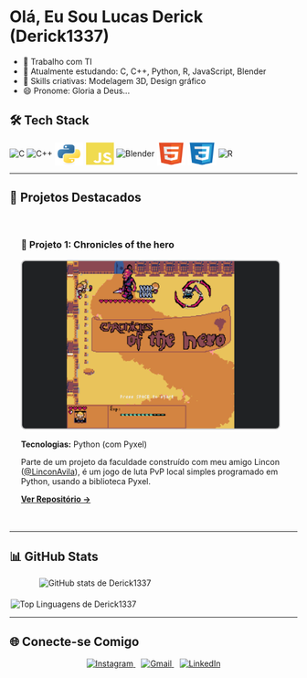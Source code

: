 # Olá, Eu Sou Lucas Derick (Derick1337)
- 🔭 Trabalho com TI  
- 🌱 Atualmente estudando: C, C++, Python, R, JavaScript, Blender  
- 🎨 Skills criativas: Modelagem 3D, Design gráfico  
- 😄 Pronome: Gloria a Deus...

## 🛠️ Tech Stack

<div style="display: inline_block">
  <img align="center" alt="C" height="40" width="50" src="https://cdn.jsdelivr.net/gh/devicons/devicon@latest/icons/c/c-original.svg" title="C">
  <img align="center" alt="C++" height="40" width="50" src="https://cdn.jsdelivr.net/gh/devicons/devicon@latest/icons/cplusplus/cplusplus-original.svg" title="C++">
  <img align="center" alt="Python" height="40" width="50" src="https://raw.githubusercontent.com/devicons/devicon/master/icons/python/python-original.svg" title="Python">
  <img align="center" alt="JavaScript" height="40" width="50" src="https://raw.githubusercontent.com/devicons/devicon/master/icons/javascript/javascript-plain.svg" title="JavaScript">
  <img align="center" alt="Blender" height="40" width="50" src="https://cdn.jsdelivr.net/gh/devicons/devicon@latest/icons/blender/blender-original.svg" title="Blender">
  <img align="center" alt="HTML5" height="40" width="50" src="https://raw.githubusercontent.com/devicons/devicon/master/icons/html5/html5-original.svg" title="HTML5">
  <img align="center" alt="CSS3" height="40" width="50" src="https://raw.githubusercontent.com/devicons/devicon/master/icons/css3/css3-original.svg" title="CSS3">
  <img align="center" alt="R" height="40" width="50" src="https://cdn.jsdelivr.net/gh/devicons/devicon@latest/icons/r/r-original.svg" title="R">
</div>

---

## 🚀 Projetos Destacados

<div style="display: grid; grid-template-columns: repeat(auto-fit, minmax(300px, 1fr)); gap: 20px; padding: 20px;">

  <div>
    <h3>📌 Projeto 1: Chronicles of the hero</h3>
    <a href="https://github.com/Derick1337/Chronicles_of_the_hero" target="_blank" rel="noopener noreferrer">
      <img src="https://raw.githubusercontent.com/Derick1337/Chronicles_of_the_hero/main/Screenshot%202025-02-26%20161708.png" alt="Preview do Projeto Chronicles of the hero" width="100%" style="max-width: 450px; height: auto; border-radius: 8px; border: 2px solid #ccc;">
    </a>
    <p><strong>Tecnologias:</strong> Python (com Pyxel)</p>
    <p>Parte de um projeto da faculdade construído com meu amigo Lincon (<a href="https://github.com/LinconAvila" target="_blank" rel="noopener noreferrer">@LinconAvila</a>), é um jogo de luta PvP local simples programado em Python, usando a biblioteca Pyxel.</p>
    <p><a href="https://github.com/Derick1337/Chronicles_of_the_hero" target="_blank" rel="noopener noreferrer"><strong>Ver Repositório &rarr;</strong></a></p>
  </div>

</div>

---

## 📊 GitHub Stats

<div style="display: flex; flex-wrap: wrap; gap: 20px; justify-content: center;">
  <img width="400" src="https://github-readme-stats.vercel.app/api?username=Derick1337&show_icons=true&theme=dark&hide_border=true&count_private=true&include_all_commits=true" alt="GitHub stats de Derick1337" />
  <img width="500" src="https://github-readme-stats.vercel.app/api/top-langs/?username=Derick1337&layout=compact&theme=dark&hide_border=true&langs_count=5" alt="Top Linguagens de Derick1337" />
</div>

---

## 🌐 Conecte-se Comigo

<div style="text-align: center;">
  <a href="https://www.instagram.com/derick_1337" target="_blank" rel="noopener noreferrer" style="margin-right: 10px;">
    <img src="https://img.shields.io/badge/Instagram-E4405F?style=for-the-badge&logo=instagram&logoColor=white" alt="Instagram">
  </a>
  <a href="mailto:lucaspereiraderick@gmail.com" style="margin-right: 10px;">
    <img src="https://img.shields.io/badge/Gmail-D14836?style=for-the-badge&logo=gmail&logoColor=white" alt="Gmail">
  </a>
  <a href="https://www.linkedin.com/in/lucas-derick-silva-pereira-507861276/" target="_blank" rel="noopener noreferrer">
    <img src="https://img.shields.io/badge/LinkedIn-0077B5?style=for-the-badge&logo=linkedin&logoColor=white" alt="LinkedIn">
  </a>
</div>
